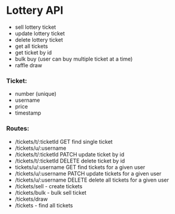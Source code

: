 # Lottery API

- sell lottery ticket
- update lottery ticket
- delete lottery ticket
- get all tickets
- get ticket by id
- bulk buy (user can buy multiple ticket at a time)
- raffle draw

### Ticket:
- number (unique)
- username
- price
- timestamp

### Routes:
- /tickets/t/:ticketId GET find single ticket
- /tickets/u/:username
- /tickets/t/:ticketId PATCH update ticket by id
- /tickets/t/:ticketId DELETE delete ticket by id
- tickets/u/:username GET find tickets for a given user
- /tickets/u/:username PATCH update tickets for a given user
- /tickets/u/:username DELETE delete all tickets for a given user
- /tickets/sell - create tickets
- /tickets/bulk - bulk sell ticket
- /tickets/draw
- /tickets - find all tickets